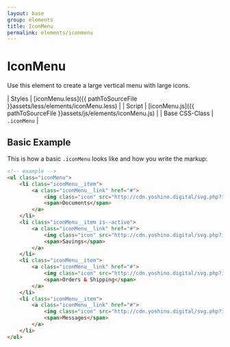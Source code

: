 ```yaml
---
layout: base
group: elements
title: IconMenu
permalink: elements/iconmenu
---
```


# IconMenu

<p class="intro">Use this element to create a large vertical menu with large icons.</p>

| Styles         | [iconMenu.less]({{ pathToSourceFile }}assets/less/elements/iconMenu.less) |
| Script         | [iconMenu.js]({{ pathToSourceFile }}assets/js/elements/iconMenu.js)       |
| Base CSS-Class | `.iconMenu`                                                               |

## Basic Example

This is how a basic `.iconMenu` looks like and how you write the markup:

```html
<!-- example -->
<ul class="iconMenu">
    <li class="iconMenu__item">
        <a class="iconMenu__link" href="#">
            <img class="icon" src="http://cdn.yoshino.digital/svg.php?id=icon-016" />
            <span>Documents</span>
        </a>
    </li>
    <li class="iconMenu__item is--active">
        <a class="iconMenu__link" href="#">
            <img class="icon" src="http://cdn.yoshino.digital/svg.php?id=icon-029" />
            <span>Savings</span>
        </a>
    </li>
    <li class="iconMenu__item">
        <a class="iconMenu__link" href="#">
            <img class="icon" src="http://cdn.yoshino.digital/svg.php?id=icon-034" />
            <span>Orders & Shipping</span>
        </a>
    </li>
    <li class="iconMenu__item">
        <a class="iconMenu__link" href="#">
            <img class="icon" src="http://cdn.yoshino.digital/svg.php?id=icon-038" />
            <span>Messages</span>
        </a>
    </li>
</ul>
```